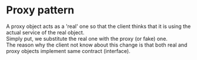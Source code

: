 # Proxy pattern

A proxy object acts as a 'real' one so that the client thinks that it is using the actual service of the real object.  
Simply put, we substitute the real one with the proxy (or fake) one.  
The reason why the client not know about this change is that both real and proxy objects implement same contract (interface).
